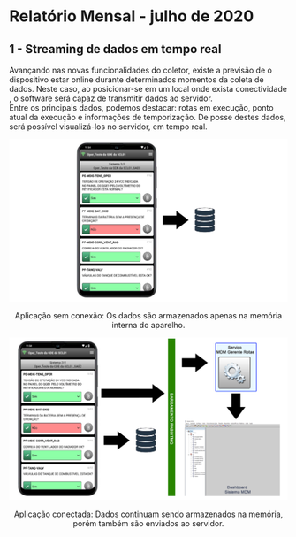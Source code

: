 # Relatório Mensal - julho de 2020

## 1 - Streaming de dados em tempo real

Avançando nas novas funcionalidades do coletor, existe a previsão de o dispositivo estar online durante determinados momentos da coleta de dados. Neste caso, 
ao posicionar-se em um local onde exista conectividade , o software será capaz de transmitir dados ao servidor.\
Entre os principais dados, podemos destacar: rotas em execução, ponto atual da execução e informações de temporização. De posse destes dados,
será possível visualizá-los no servidor, em tempo real.

<p align="center">
  <img src="images/disconnected.jpg" />
</p>
<p align="center">
Aplicação sem conexão: Os dados são armazenados apenas na memória interna do aparelho.
 </p>
 
<p align="center">
  <img src="images/connected.jpg" />
</p>

<p align="center">
  Aplicação conectada: Dados continuam sendo armazenados na memória, porém também são enviados ao servidor.
</p>
